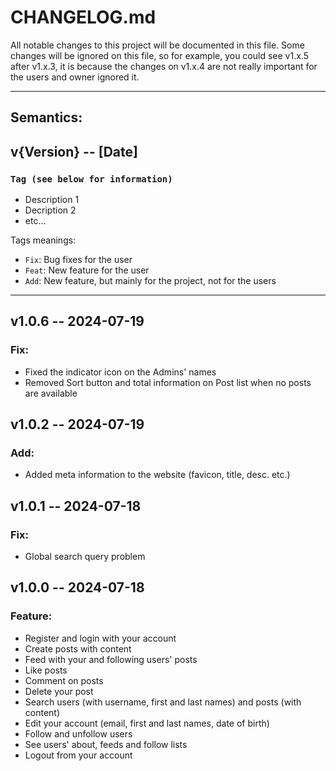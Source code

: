 # CHANGELOG.md

All notable changes to this project will be documented in this file. Some changes will be ignored on this file, so for example, you could see v1.x.5 after v1.x.3, it is because the changes on v1.x.4 are not really important for the users and owner ignored it.

---

## Semantics:
## v{Version} -- [Date]
### `Tag (see below for information)`
- Description 1
- Decription 2
- etc...

Tags meanings:
- `Fix`: Bug fixes for the user
- `Feat`: New feature for the user
- `Add`: New feature, but mainly for the project, not for the users

---

## v1.0.6 -- 2024-07-19
### Fix:
- Fixed the indicator icon on the Admins' names
- Removed Sort button and total information on Post list when no posts are available

## v1.0.2 -- 2024-07-19
### Add:
- Added meta information to the website (favicon, title, desc. etc.)

## v1.0.1 -- 2024-07-18
### Fix:
- Global search query problem

## v1.0.0 -- 2024-07-18
### Feature:
- Register and login with your account
- Create posts with content
- Feed with your and following users' posts
- Like posts
- Comment on posts
- Delete your post
- Search users (with username, first and last names) and posts (with content)
- Edit your account (email, first and last names, date of birth)
- Follow and unfollow users
- See users' about, feeds and follow lists
- Logout from your account